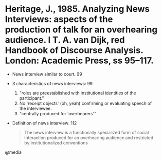 # Heritage, J., 1985. Analyzing News Interviews: aspects of the production of talk for an overhearing audience. I T. A. van Dijk, red Handbook of Discourse Analysis. London: Academic Press, ss 95–117.

- News interview similar to court. 99

- 3 characteristics of news interviews: 99
  1. "roles are preestablished with institutional identities of the participant."
  2. No 'receipt objects' (oh, yeah) confirming or evaluating speech of the interviewee.
  3. "centrally produced for 'overhearers"'

- Definition of news interview: 112

  > The news interview is a functionally specialized form of social interaction produced for an overhearing audience and restricted by institutionalized conventions

@media

